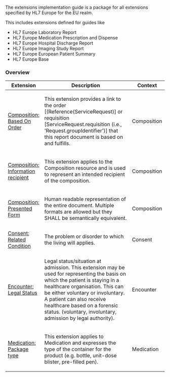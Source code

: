 The extensions implementation guide is a package for all extensions specified by HL7 Europe for the EU realm.

This includes extensions defined for guides like 
- HL7 Europe Laboratory Report  
- HL7 Europe Medication Prescription and Dispense  
- HL7 Europe Hospital Discharge Report  
- HL7 Europe Imaging Study Report
- HL7 Europe European Patient Summary  
- HL7 Europe Base


### Overview


<div>
<table class="grid">
  <col style="width:20%"/>
  <thead>
    <tr>
      <th>Extension</th>
      <th>Description</th>
      <th>Context</th>
    </tr>
  </thead>
  <tbody>
    <tr>
      <td>
        <a href="StructureDefinition-composition-basedOn-order-or-requisition.html"
           title="StructureDefinition/composition-basedOn-order-or-requisition">Composition: Based On Order</a>
      </td>
      <td>
        <p>This extension provides a link to the order [(Reference(ServiceRequest)] or requisition [ServiceRequest.requisition (i.e., 'Request.groupIdentifier')] that this report document is based on and fulfills.</p>
      </td>
      <td>Composition</td>
    </tr>
    <tr>
      <td>
        <a href="StructureDefinition-information-recipient.html"
           title="StructureDefinition/information-recipient">Composition: Information recipient</a>
      </td>
      <td>
        <p>This extension applies to the Composition resource and is used to represent an intended recipient of the composition.</p>
      </td>
      <td>Composition</td>
    </tr>
    <tr>
      <td>
        <a href="StructureDefinition-presentedForm.html"
           title="StructureDefinition/presentedForm">Composition: Presented Form</a>
      </td>
      <td>
        <p>Human readable representation of the entire document. Multiple formats are allowed but they SHALL be semantically equivalent.</p>
      </td>
      <td>Composition</td>
    </tr>
    <tr>
      <td>
        <a href="StructureDefinition-consent-relatedCondition.html"
           title="StructureDefinition/consent-relatedCondition">Consent: Related Condition</a>
      </td>
      <td>
        <p>The problem or disorder to which the living will applies.</p>
      </td>
      <td>Consent</td>
    </tr>
    <tr>
      <td>
        <a href="StructureDefinition-encounter-legalStatus.html"
           title="StructureDefinition/encounter-legalStatus">Encounter: Legal Status</a>
      </td>
      <td>
        <p>Legal status/situation at admission. This extension may be used for representing the basis on which the patient is staying in a healthcare organisation. This can be either voluntary or involuntary. A patient can also receive healthcare based on a forensic status. (voluntary, involuntary, admission by legal authority).</p>
      </td>
      <td>Encounter</td>
    </tr>
    <tr>
      <td>
        <a href="StructureDefinition-medication-package-type.html"
           title="StructureDefinition/medication-package-type">Medication: Package type</a>
      </td>
      <td>
        <p>This extension applies to Medication and expresses the type of the container for the product (e.g. bottle, unit-dose blister, pre-filled pen).</p>
      </td>
      <td>Medication</td>
    </tr>
  </tbody>
</table>
</div>